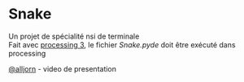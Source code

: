 # Snake

Un projet de spécialité nsi de terminale<br>
Fait avec <a href="https://processing.org/">processing 3</a>, le fichier *Snake.pyde* doit être exécuté dans processing

<a href="https://www.instagram.com/reel/CoIkZTqoect/?igshid=YmMyMTA2M2Y=">@alljorn</a> - video de presentation

